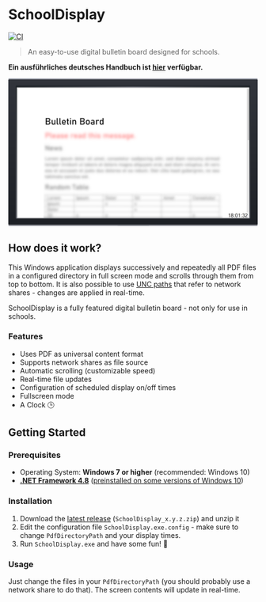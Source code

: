 # SchoolDisplay

[![CI](https://github.com/ytausch/SchoolDisplay/workflows/CI/badge.svg)](https://github.com/ytausch/SchoolDisplay/actions)

> An easy-to-use digital bulletin board designed for schools.

**Ein ausführliches deutsches Handbuch ist [hier](docs/README_DE.md) verfügbar.**

![Banner](docs/assets/banner.png)

## How does it work?

This Windows application displays successively and repeatedly all PDF files in a configured directory in full screen mode and scrolls through them from top to bottom. It is also possible to use [UNC paths](https://en.wikipedia.org/wiki/Path_(computing)#Universal_Naming_Convention) that refer to network shares - changes are applied in real-time.

SchoolDisplay is a fully featured digital bulletin board - not only for use in schools.

### Features
* Uses PDF as universal content format
* Supports network shares as file source
* Automatic scrolling (customizable speed)
* Real-time file updates
* Configuration of scheduled display on/off times
* Fullscreen mode
* A Clock :clock3:

## Getting Started
### Prerequisites
* Operating System: **Windows 7 or higher** (recommended: Windows 10)
* [**.NET Framework 4.8**](https://dotnet.microsoft.com/download/dotnet-framework/thank-you/net48-web-installer) ([preinstalled on some versions of Windows 10](https://docs.microsoft.com/en-us/dotnet/framework/get-started/system-requirements))

### Installation
1. Download the [latest release](https://github.com/ytausch/SchoolDisplay/releases) (`SchoolDisplay_x.y.z.zip`) and unzip it
2. Edit the configuration file `SchoolDisplay.exe.config` - make sure to change `PdfDirectoryPath` and your display times.
3. Run `SchoolDisplay.exe` and have some fun! :tada:

### Usage
Just change the files in your `PdfDirectoryPath` (you should probably use a network share to do that). The screen contents will update in real-time.
